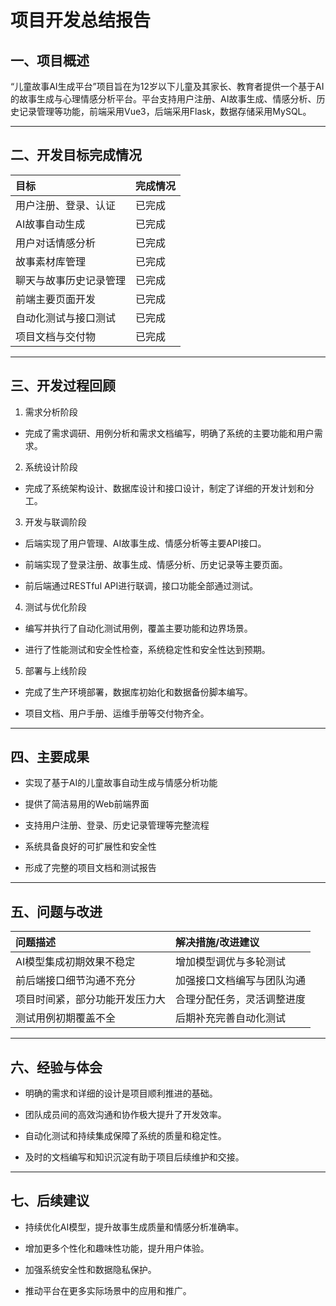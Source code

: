 # 项目开发总结报告

## 一、项目概述

“儿童故事AI生成平台”项目旨在为12岁以下儿童及其家长、教育者提供一个基于AI的故事生成与心理情感分析平台。平台支持用户注册、AI故事生成、情感分析、历史记录管理等功能，前端采用Vue3，后端采用Flask，数据存储采用MySQL。

------

## 二、开发目标完成情况

| 目标                   | 完成情况 |
| :--------------------- | :------- |
| 用户注册、登录、认证   | 已完成   |
| AI故事自动生成         | 已完成   |
| 用户对话情感分析       | 已完成   |
| 故事素材库管理         | 已完成   |
| 聊天与故事历史记录管理 | 已完成   |
| 前端主要页面开发       | 已完成   |
| 自动化测试与接口测试   | 已完成   |
| 项目文档与交付物       | 已完成   |

------

## 三、开发过程回顾

1. 需求分析阶段

- 完成了需求调研、用例分析和需求文档编写，明确了系统的主要功能和用户需求。

2. 系统设计阶段

- 完成了系统架构设计、数据库设计和接口设计，制定了详细的开发计划和分工。

3. 开发与联调阶段

- 后端实现了用户管理、AI故事生成、情感分析等主要API接口。

- 前端实现了登录注册、故事生成、情感分析、历史记录等主要页面。

- 前后端通过RESTful API进行联调，接口功能全部通过测试。

4. 测试与优化阶段

- 编写并执行了自动化测试用例，覆盖主要功能和边界场景。

- 进行了性能测试和安全性检查，系统稳定性和安全性达到预期。

5. 部署与上线阶段

- 完成了生产环境部署，数据库初始化和数据备份脚本编写。

- 项目文档、用户手册、运维手册等交付物齐全。

------

## 四、主要成果

- 实现了基于AI的儿童故事自动生成与情感分析功能

- 提供了简洁易用的Web前端界面

- 支持用户注册、登录、历史记录管理等完整流程

- 系统具备良好的可扩展性和安全性

- 形成了完整的项目文档和测试报告

------

## 五、问题与改进

| 问题描述                       | 解决措施/改进建议          |
| :----------------------------- | :------------------------- |
| AI模型集成初期效果不稳定       | 增加模型调优与多轮测试     |
| 前后端接口细节沟通不充分       | 加强接口文档编写与团队沟通 |
| 项目时间紧，部分功能开发压力大 | 合理分配任务，灵活调整进度 |
| 测试用例初期覆盖不全           | 后期补充完善自动化测试     |

------

## 六、经验与体会

- 明确的需求和详细的设计是项目顺利推进的基础。

- 团队成员间的高效沟通和协作极大提升了开发效率。

- 自动化测试和持续集成保障了系统的质量和稳定性。

- 及时的文档编写和知识沉淀有助于项目后续维护和交接。

------

## 七、后续建议

- 持续优化AI模型，提升故事生成质量和情感分析准确率。

- 增加更多个性化和趣味性功能，提升用户体验。

- 加强系统安全性和数据隐私保护。

- 推动平台在更多实际场景中的应用和推广。